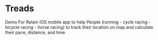 # Treads
Demo For Relam
IOS mobile app to help People (running - cycle racing - bicycle racing - horse racing) to track their location on map and calculate their pace, distance, and time

